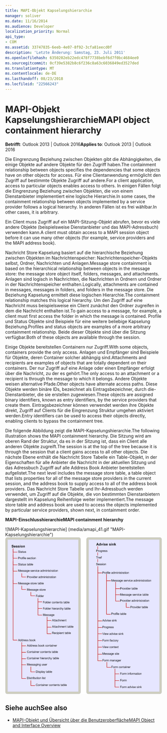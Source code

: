 ```yaml
---
title: MAPI-Objekt Kapselungshierarchie
manager: soliver
ms.date: 11/16/2014
ms.audience: Developer
localization_priority: Normal
api_type:
- COM
ms.assetid: 33747835-6eeb-4e07-8f92-3cfa81eecd0f
description: 'Letzte Änderung: Samstag, 23. Juli 2011'
ms.openlocfilehash: 6350202eb22edc478f7738bebf6d7f0bc4684ee0
ms.sourcegitcommit: 0cf39e5382b8c6f236c8a63c6036849ed3527ded
ms.translationtype: MT
ms.contentlocale: de-DE
ms.lasthandoff: 08/23/2018
ms.locfileid: "22566243"
---
```

# <a name="mapi-object-containment-hierarchy"></a><span data-ttu-id="656ea-103">MAPI-Objekt Kapselungshierarchie</span><span class="sxs-lookup"><span data-stu-id="656ea-103">MAPI object containment hierarchy</span></span>
  
<span data-ttu-id="656ea-104">**Betrifft**: Outlook 2013 | Outlook 2016</span><span class="sxs-lookup"><span data-stu-id="656ea-104">**Applies to**: Outlook 2013 | Outlook 2016</span></span> 
  
<span data-ttu-id="656ea-105">Die Eingrenzung Beziehung zwischen Objekten gibt die Abhängigkeiten, die einige Objekte auf andere Objekte für den Zugriff haben.</span><span class="sxs-lookup"><span data-stu-id="656ea-105">The containment relationship between objects specifies the dependencies that some objects have on other objects for access.</span></span> <span data-ttu-id="656ea-106">Für eine Clientanwendung ermöglicht den Zugriff auf bestimmte Objekte Zugriff auf andere.</span><span class="sxs-lookup"><span data-stu-id="656ea-106">For a client application, access to particular objects enables access to others.</span></span> <span data-ttu-id="656ea-107">In einigen Fällen folgt die Eingrenzung Beziehung zwischen Objekten, die von einem Dienstanbieter implementiert eine logische Hierarchie.</span><span class="sxs-lookup"><span data-stu-id="656ea-107">In some cases, the containment relationship between objects implemented by a service provider follows a logical hierarchy.</span></span> <span data-ttu-id="656ea-108">In anderen Fällen ist es frei wählbar.</span><span class="sxs-lookup"><span data-stu-id="656ea-108">In other cases, it is arbitrary.</span></span> 
  
<span data-ttu-id="656ea-109">Ein Client muss Zugriff auf ein MAPI-Sitzung-Objekt abrufen, bevor es viele andere Objekte (beispielsweise Dienstanbieter und das MAPI-Adressbuch) verwenden kann.</span><span class="sxs-lookup"><span data-stu-id="656ea-109">A client must obtain access to a MAPI session object before it can use many other objects (for example, service providers and the MAPI address book).</span></span>
  
<span data-ttu-id="656ea-110">Nachricht Store Kapselung basiert auf die hierarchische Beziehung zwischen Objekten im Nachrichtenspeicher: Nachrichtenspeicher-Objekts selbst, Ordner, Nachrichten und Anlagen.</span><span class="sxs-lookup"><span data-stu-id="656ea-110">Message store containment is based on the hierarchical relationship between objects in the message store: the message store object itself, folders, messages, and attachments.</span></span> <span data-ttu-id="656ea-111">Anlagen sind logisch in Nachrichten, die Nachrichten in Ordnern und Ordner in der Nachrichtenspeicher enthalten.</span><span class="sxs-lookup"><span data-stu-id="656ea-111">Logically, attachments are contained in messages, messages in folders, and folders in the message store.</span></span> <span data-ttu-id="656ea-112">Die Beziehung Kapselung ermittelt diese logischen Hierarchie.</span><span class="sxs-lookup"><span data-stu-id="656ea-112">The containment relationship matches this logical hierarchy.</span></span> <span data-ttu-id="656ea-113">Um den Zugriff auf eine Nachricht muss beispielsweise ein Client zunächst den Ordner zugreifen in dem die Nachricht enthalten ist.</span><span class="sxs-lookup"><span data-stu-id="656ea-113">To gain access to a message, for example, a client must first access the folder in which the message is contained.</span></span> <span data-ttu-id="656ea-114">Profile und Status Objekte sind Beispiele für eine weitere beliebige Kapselung Beziehung.</span><span class="sxs-lookup"><span data-stu-id="656ea-114">Profiles and status objects are examples of a more arbitrary containment relationship.</span></span> <span data-ttu-id="656ea-115">Beide dieser Objekte sind über die Sitzung verfügbar.</span><span class="sxs-lookup"><span data-stu-id="656ea-115">Both of these objects are available through the session.</span></span> 
  
<span data-ttu-id="656ea-116">Einige Objekte bereitstellen Containern nur Zugriff.</span><span class="sxs-lookup"><span data-stu-id="656ea-116">With some objects, containers provide the only access.</span></span> <span data-ttu-id="656ea-117">Anlagen und Empfänger sind Beispiele für Objekte, deren Container solcher abhängig sind.</span><span class="sxs-lookup"><span data-stu-id="656ea-117">Attachments and recipients are examples of objects that are totally dependent on their containers.</span></span> <span data-ttu-id="656ea-118">Der nur Zugriff auf eine Anlage oder einen Empfänger erfolgt über die Nachricht, zu der es gehört.</span><span class="sxs-lookup"><span data-stu-id="656ea-118">The only access to an attachment or a recipient is through the message to which it belongs.</span></span> <span data-ttu-id="656ea-119">Andere Objekte weisen alternative Pfade.</span><span class="sxs-lookup"><span data-stu-id="656ea-119">Other objects have alternate access paths.</span></span> <span data-ttu-id="656ea-120">Diese Objekte werden binäre IDs, bezeichnet als Eintragsbezeichner, durch die-Dienstanbieter, die sie erstellen zugewiesen.</span><span class="sxs-lookup"><span data-stu-id="656ea-120">These objects are assigned binary identifiers, known as entry identifiers, by the service providers that create them.</span></span> <span data-ttu-id="656ea-121">Eintragsbezeichner können verwendet werden ihre Objekte direkt, Zugriff auf Clients für die Eingrenzung Struktur umgehen aktiviert werden.</span><span class="sxs-lookup"><span data-stu-id="656ea-121">Entry identifiers can be used to access their objects directly, enabling clients to bypass the containment tree.</span></span> 
  
<span data-ttu-id="656ea-122">Die folgende Abbildung zeigt die MAPI-Kapselungshierarchie.</span><span class="sxs-lookup"><span data-stu-id="656ea-122">The following illustration shows the MAPI containment hierarchy.</span></span> <span data-ttu-id="656ea-123">Die Sitzung wird am oberen Rand der Struktur, da es in der Sitzung ist, dass ein Client alle anderen Objekte zugreift.</span><span class="sxs-lookup"><span data-stu-id="656ea-123">The session is at the top of the tree because it is through the session that a client gains access to all other objects.</span></span> <span data-ttu-id="656ea-124">Die nächste Ebene enthält die Nachricht Store Tabelle ein Table-Objekt, in der Eigenschaften für alle Anbieter die Nachricht in der aktuellen Sitzung und das Adressbuch Zugriff auf alle Address Book Anbieter bereitstellen aufgelistet.</span><span class="sxs-lookup"><span data-stu-id="656ea-124">The next level includes the message store table, a table object that lists properties for all of the message store providers in the current session, and the address book to supply access to all of the address book providers.</span></span> <span data-ttu-id="656ea-125">Das Nachricht Store Tabelle und Ihr-Adressbuch werden verwendet, um Zugriff auf die Objekte, die von bestimmten Dienstanbietern dargestellt im Kapselung Reihenfolge weiter implementiert.</span><span class="sxs-lookup"><span data-stu-id="656ea-125">The message store table and address book are used to access the objects implemented by particular service providers, shown next, in containment order.</span></span>
  
<span data-ttu-id="656ea-126">**MAPI-Einschlusshierarchie**</span><span class="sxs-lookup"><span data-stu-id="656ea-126">**MAPI containment hierarchy**</span></span>
  
<span data-ttu-id="656ea-127">![MAPI-Kapselungshierarchie] (media/amapi_41.gif "MAPI-Kapselungshierarchie")</span><span class="sxs-lookup"><span data-stu-id="656ea-127">![MAPI containment hierarchy](media/amapi_41.gif "MAPI containment hierarchy")</span></span>
  
## <a name="see-also"></a><span data-ttu-id="656ea-128">Siehe auch</span><span class="sxs-lookup"><span data-stu-id="656ea-128">See also</span></span>

- [<span data-ttu-id="656ea-129">MAPI-Objekt und Übersicht über die Benutzeroberfläche</span><span class="sxs-lookup"><span data-stu-id="656ea-129">MAPI Object and Interface Overview</span></span>](mapi-object-and-interface-overview.md)

